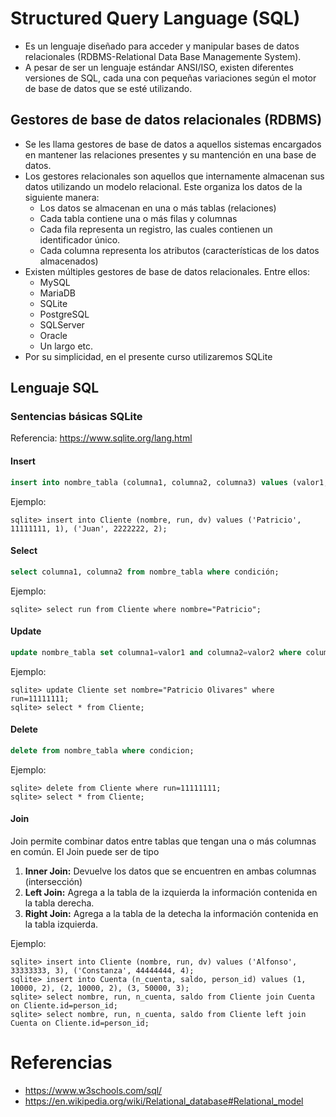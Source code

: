 # Structured Query Language (SQL)

- Es un lenguaje diseñado para acceder y manipular bases de datos relacionales (RDBMS-Relational Data Base Managemente System).
- A pesar de ser un lenguaje estándar ANSI/ISO, existen diferentes versiones de SQL, cada una con pequeñas variaciones según el motor de base de datos que se esté utilizando.

## Gestores de base de datos relacionales (RDBMS)

- Se les llama gestores de base de datos a aquellos sistemas encargados en mantener las relaciones presentes y su mantención en una base de datos.
- Los gestores relacionales son aquellos que internamente almacenan sus datos utilizando un modelo relacional. Este organiza los datos de la siguiente manera:
    - Los datos se almacenan en una o más tablas (relaciones)
    - Cada tabla contiene una o más filas y columnas
    - Cada fila representa un registro, las cuales contienen un identificador único.
    - Cada columna representa los atributos (características de los datos almacenados)
- Existen múltiples gestores de base de datos relacionales. Entre ellos:
    - MySQL
    - MariaDB
    - SQLite
    - PostgreSQL
    - SQLServer
    - Oracle
    - Un largo etc.
- Por su simplicidad, en el presente curso utilizaremos SQLite

## Lenguaje SQL

### Sentencias básicas SQLite

Referencia: https://www.sqlite.org/lang.html

#### **Insert**

```sql
insert into nombre_tabla (columna1, columna2, columna3) values (valor1, valor2, valor3);
```

Ejemplo: 

```console
sqlite> insert into Cliente (nombre, run, dv) values ('Patricio', 11111111, 1), ('Juan', 2222222, 2);
```

#### **Select**

```sql
select columna1, columna2 from nombre_tabla where condición;
```

Ejemplo:

```console
sqlite> select run from Cliente where nombre="Patricio";
```

#### **Update**

```sql
update nombre_tabla set columna1=valor1 and columna2=valor2 where columna3=valor3;

```

Ejemplo: 

```console
sqlite> update Cliente set nombre="Patricio Olivares" where run=11111111;
sqlite> select * from Cliente;
```


#### **Delete**

```sql
delete from nombre_tabla where condicion;

```

Ejemplo: 

```console
sqlite> delete from Cliente where run=11111111;
sqlite> select * from Cliente;
```

#### **Join**

Join permite combinar datos entre tablas que tengan una o más columnas en común. El Join puede ser de tipo

1. **Inner Join:** Devuelve los datos que se encuentren en ambas columnas (intersección)
2. **Left Join:** Agrega a la tabla de la izquierda la información contenida en la tabla derecha.
3. **Right Join:** Agrega a la tabla de la detecha la información contenida en la tabla izquierda.

Ejemplo:

```console
sqlite> insert into Cliente (nombre, run, dv) values ('Alfonso', 33333333, 3), ('Constanza', 44444444, 4);
sqlite> insert into Cuenta (n_cuenta, saldo, person_id) values (1, 10000, 2), (2, 10000, 2), (3, 50000, 3);
sqlite> select nombre, run, n_cuenta, saldo from Cliente join Cuenta on Cliente.id=person_id;
sqlite> select nombre, run, n_cuenta, saldo from Cliente left join Cuenta on Cliente.id=person_id;

```





# Referencias
- https://www.w3schools.com/sql/
- https://en.wikipedia.org/wiki/Relational_database#Relational_model
